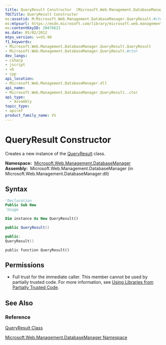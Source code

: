 ```yaml
---
title: QueryResult Constructor  (Microsoft.Web.Management.DatabaseManager)
TOCTitle: QueryResult Constructor
ms:assetid: M:Microsoft.Web.Management.DatabaseManager.QueryResult.#ctor
ms:mtpsurl: https://msdn.microsoft.com/library/microsoft.web.management.databasemanager.queryresult.queryresult(v=VS.90)
ms:contentKeyID: 20476621
ms.date: 05/02/2012
mtps_version: v=VS.90
f1_keywords:
- Microsoft.Web.Management.DatabaseManager.QueryResult.QueryResult
- Microsoft.Web.Management.DatabaseManager.QueryResult.#ctor
dev_langs:
- csharp
- jscript
- vb
- cpp
api_location:
- Microsoft.Web.Management.DatabaseManager.dll
api_name:
- Microsoft.Web.Management.DatabaseManager.QueryResult..ctor
api_type:
  - Assembly
topic_type:
- apiref
product_family_name: VS
---
```


# QueryResult Constructor

Creates a new instance of the [QueryResult](queryresult-class-microsoft-web-management-databasemanager.md) class.

**Namespace:**  [Microsoft.Web.Management.DatabaseManager](microsoft-web-management-databasemanager-namespace.md)  
**Assembly:**  Microsoft.Web.Management.DatabaseManager (in Microsoft.Web.Management.DatabaseManager.dll)

## Syntax

```vb
'Declaration
Public Sub New
'Usage

Dim instance As New QueryResult()
```

```csharp
public QueryResult()
```

```cpp
public:
QueryResult()
```

```jscript
public function QueryResult()
```

## Permissions

  - Full trust for the immediate caller. This member cannot be used by partially trusted code. For more information, see [Using Libraries from Partially Trusted Code](https://msdn.microsoft.com/library/8skskf63).

## See Also

### Reference

[QueryResult Class](queryresult-class-microsoft-web-management-databasemanager.md)

[Microsoft.Web.Management.DatabaseManager Namespace](microsoft-web-management-databasemanager-namespace.md)

